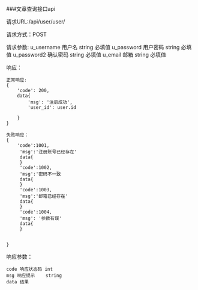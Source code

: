 ###文章查询接口api

请求URL:/api/user/user/

请求方式：POST

请求参数:
    u_username 用户名 string   必填值
    u_password  用户密码 string    必填值
    u_password2  确认密码 string   必填值
    u_email  邮箱 string    必填值
    
响应：

    正常响应:
    {
        'code': 200,
        data{
            'msg': '注册成功',
            'user_id': user.id
        
        }
    }
    
    失败响应：
    {
        'code':1001,
         'msg':'注册账号已经存在'
         data{
         }
         'code':1002, 
         'msg':'密码不一致
         data{
         }
         'code':1003, 
         'msg':'邮箱已经存在'
         data{
         }
         'code':1004, 
         'msg': '参数有误'
         data{
         }
         
         
    }
    
响应参数：
    
    code 响应状态码 int
    msg 响应提示    string
    data 结果  